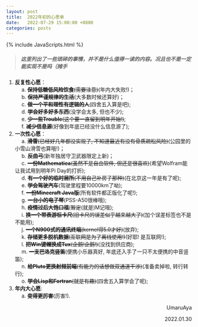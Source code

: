 ```yaml
---
layout: post
title:  2022年初的心愿单
date:   2022-07-29 15:00:00 +0800
categories: posts
---
```


{% include JavaScripts.html %}

> ##### 这里列出了一些琐碎的事情，并不是什么值得一读的内容。况且也不是一定能实现不是吗（摊手 #####

1. **反复性心愿**：  
&emsp; a. ~~**保持低糖低风险饮食**(需要注意)~~(年内大失败!)；  
&emsp; b. ~~**保持严谨规律的生活**~~(大多数时候还算好)；  
&emsp; c. ~~**做一个平和理性有逻辑的人**~~(四舍五入算是吧);  
&emsp; d. ~~**学会好多好多东西**~~(没学会太多, 但也不少);  
&emsp; e. ~~**少一些Trouble**(这个要一直留到明年开始!)~~;  
&emsp; f. ~~**减少信息源**~~(好像到年底已经没什么信息源了);  
1. **一次性心愿**：  
&emsp; a. ~~**滑雪**(已经好几年都没实现了, 不知道最近有没有骨质疏松风险)~~(公园里的小雪山滑雪也算哦!)；  
&emsp; b. ~~**反曲弓**~~(新年独居守卫武器限定上新)；  
&emsp; c. ~~**一份Mathematica**(虽然不是自由软件, 但还是很喜欢)~~(希望Wolfram能让我试用到明年Pi Day的打折);  
&emsp; d. ~~**有一个好的临时居所**(不用自己补房子那种)~~(在北京这一年是有了呢);  
&emsp; e. ~~**学会驾驶汽车**~~(驾驶里程要10000km了呦);  
&emsp; f. ~~**一份Minecraft Java版**~~(所有软件都正版化了呢!);  
&emsp; g. ~~**一台小的电子琴**~~(PSS-A50很棒哦);  
&emsp; h. ~~**疫情过后大饱口福**~~(~~暂定~~(就是)M记哦);  
&emsp; i. ~~**换一个带表游标卡尺**(旧卡尺的误差似乎越来越大了)~~(加个误差标签也不是不能用);  
&emsp; j. ~~**一个N900式的通讯终端**(kernel得5.0才好)~~(放弃);  
&emsp; k. ~~**存储更多脱机数据**(互联网是为了离线使用!)~~(好耶! 是互联网!);  
&emsp; l. ~~**把Win键帽换成Tux**(企鹅!企鹅!)~~(没找到供应商);  
&emsp; m. ~~**一支巴洛克竖笛**~~(便携小乐器真好, 年底还入手了一只不太便携的中音竖笛);  
&emsp; n. ~~**给Pluto更换射频前端**(有能力的话想做双通道干涉)~~(准备卖掉啦, 转行转行);  
&emsp; o. ~~**学会Lisp和Fortran**(就是有趣)~~(四舍五入算学会了呢);  
1. **年内大心愿**:  
&emsp; a. ~~**变得更厉害**~~(厉害!).  

<p align="right">UmaruAya</p>
<p align="right">2022.01.30</p>